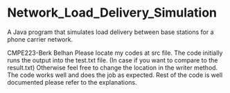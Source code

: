 # Network_Load_Delivery_Simulation
A Java program that simulates load delivery between base stations for a phone carrier network.

CMPE223-Berk Belhan
Please locate my codes at src file.
The code initially runs the output into the test.txt file. (In case if you want to compare to the result.txt)
Otherwise feel free to change the location in the writer method.
The code works well and does the job as expected.
Rest of the code is well documented please refer to the explanations.
